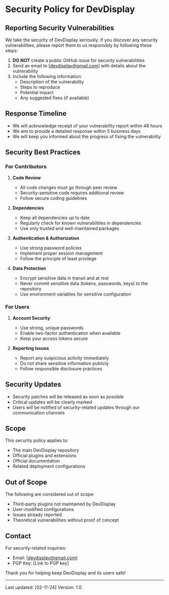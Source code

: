 # Security Policy for DevDisplay

## Reporting Security Vulnerabilities

We take the security of DevDisplay seriously. If you discover any security vulnerabilities, please report them to us responsibly by following these steps:

1. **DO NOT** create a public GitHub issue for security vulnerabilities
2. Send an email to [devdisplay@gmail.com] with details about the vulnerability
3. Include the following information:
   - Description of the vulnerability
   - Steps to reproduce
   - Potential impact
   - Any suggested fixes (if available)

## Response Timeline

- We will acknowledge receipt of your vulnerability report within 48 hours
- We aim to provide a detailed response within 5 business days
- We will keep you informed about the progress of fixing the vulnerability

## Security Best Practices

### For Contributors

1. **Code Review**

   - All code changes must go through peer review
   - Security-sensitive code requires additional review
   - Follow secure coding guidelines

2. **Dependencies**

   - Keep all dependencies up to date
   - Regularly check for known vulnerabilities in dependencies
   - Use only trusted and well-maintained packages

3. **Authentication & Authorization**

   - Use strong password policies
   - Implement proper session management
   - Follow the principle of least privilege

4. **Data Protection**
   - Encrypt sensitive data in transit and at rest
   - Never commit sensitive data (tokens, passwords, keys) to the repository
   - Use environment variables for sensitive configuration

### For Users

1. **Account Security**

   - Use strong, unique passwords
   - Enable two-factor authentication when available
   - Keep your access tokens secure

2. **Reporting Issues**
   - Report any suspicious activity immediately
   - Do not share sensitive information publicly
   - Follow responsible disclosure practices

## Security Updates

- Security patches will be released as soon as possible
- Critical updates will be clearly marked
- Users will be notified of security-related updates through our communication channels

## Scope

This security policy applies to:

- The main DevDisplay repository
- Official plugins and extensions
- Official documentation
- Related deployment configurations

## Out of Scope

The following are considered out of scope:

- Third-party plugins not maintained by DevDisplay
- User-modified configurations
- Issues already reported
- Theoretical vulnerabilities without proof of concept

## Contact

For security-related inquiries:

- Email: [devdisplay@gmail.com]
- PGP Key: [Link to PGP key]

Thank you for helping keep DevDisplay and its users safe!

---

Last updated: [02-11-24]
Version: 1.0
